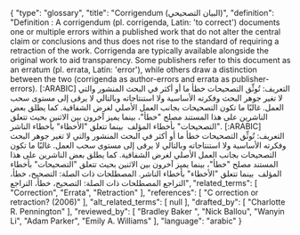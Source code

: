 {
    "type": "glossary",
    "title": "Corrigendum (البيان التصحيحي)",
    "definition": "Definition : A corrigendum (pl. corrigenda, Latin: 'to correct') documents one or multiple errors within a published work that do not alter the central claim or conclusions and thus does not rise to the standard of requiring a retraction of the work. Corrigenda are typically available alongside the original work to aid transparency. Some publishers refer to this document as an erratum (pl. errata, Latin: 'error'), while others draw a distinction between the two (corrigenda as author-errors and errata as publisher-errors). [:ARABIC] التعريف: تُوثِّق التصحيحات خطأ ما أو أكثر في البحث المنشور والتي لا تغير جوهر البحث وفكرته الأساسية ولا استنتاجاته وبالتالي لا يرقى إلى مستوى سحب العمل. غالبًا ما تكون التصحيحات بجانب العمل الأصلي لغرض الشفافية. كما يطلق بعض الناشرين على هذا المستند مصلح \"خطأ\"، بينما يميز آخرون بين الاثنين بحيث تتعلق \"التصحيحات\" بأخطاء المؤلف  بينما تتعلق \"الأخطاء\" بأخطاء الناشر. [:ARABIC] التعريف: تُوثِّق التصحيحات خطأ ما أو أكثر في البحث المنشور والتي لا تغير جوهر البحث وفكرته الأساسية ولا استنتاجاته وبالتالي لا يرقى إلى مستوى سحب العمل. غالبًا ما تكون التصحيحات بجانب العمل الأصلي لغرض الشفافية. كما يطلق بعض الناشرين على هذا المستند مصلح \"خطأ\"، بينما يميز آخرون بين الاثنين بحيث تتعلق \"التصحيحات\" بأخطاء المؤلف  بينما تتعلق \"الأخطاء\" بأخطاء الناشر. المصطلحات ذات الصلة: التصحيح، خطأ، التراجع المصطلحات ذات الصلة:  التصحيح، خطأ، التراجع",
    "related_terms": [
        "Correction",
        "Errata",
        "Retraction"
    ],
    "references": [
        "C orrection or retraction? (2006)"
    ],
    "alt_related_terms": [
        null
    ],
    "drafted_by": [
        "Charlotte R. Pennington"
    ],
    "reviewed_by": [
        "Bradley Baker ",
        "Nick Ballou",
        "Wanyin Li",
        "Adam Parker",
        "Emily A. Williams"
    ],
    "language": "arabic"
}